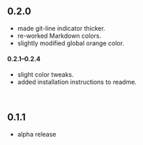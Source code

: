 ## 0.2.0

  * made git-line indicator thicker.
  * re-worked Markdown colors.
  * slightly modified global orange color.

#### 0.2.1&ndash;0.2.4

  * slight color tweaks.
  * added installation instructions to readme.

<br/>

## 0.1.1

  * alpha release
